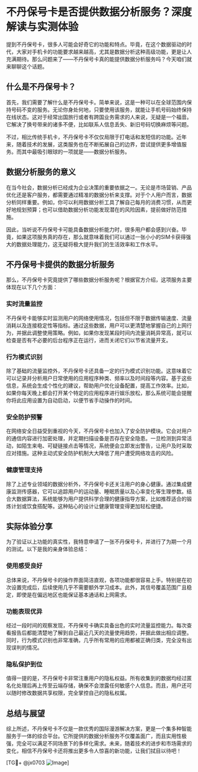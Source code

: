 # 不丹保号卡是否提供数据分析服务？深度解读与实测体验

提到不丹保号卡，很多人可能会好奇它的功能和特点。毕竟，在这个数据驱动的时代，大家对手机卡的功能要求越来越高，尤其是数据分析这种高级功能，更是让人充满期待。那么问题来了——不丹保号卡真的能提供数据分析服务吗？今天咱们就来聊聊这个话题。

## 什么是不丹保号卡？

首先，我们需要了解什么是不丹保号卡。简单来说，这是一种可以在全球范围内保持号码不变的服务。无论你身处何地，只要使用该服务，就能让手机号码始终保持在线状态。这对于经常出国旅行或者有跨国业务需求的人来说，无疑是一个福音。它解决了换号带来的诸多不便，比如联系人信息丢失、新旧号码切换麻烦等问题。

不过，相比传统手机卡，不丹保号卡不仅仅局限于打电话和发短信的功能。近年来，随着技术的发展，这类服务也在不断拓展自己的边界，尝试提供更多增值服务。而其中最吸引眼球的一项就是——数据分析服务。

## 数据分析服务的意义

在当今社会，数据分析已经成为企业决策的重要依据之一。无论是市场营销、产品优化还是客户服务，都需要通过精准的数据分析来支撑。对于个人用户而言，数据分析同样重要。例如，你可以利用数据分析工具了解自己每月的消费习惯，从而更好地规划预算；也可以借助数据分析功能发现潜在的风险因素，提前做好防范措施。

因此，当听说不丹保号卡可能具备数据分析能力时，很多用户都会感到兴奋。毕竟，如果这项服务真的存在，那么就意味着我们可以通过一张小小的SIM卡获得强大的数据处理能力，这无疑将极大提升我们的生活效率和工作水平。

## 不丹保号卡提供的数据分析服务

那么，不丹保号卡究竟提供了哪些数据分析服务呢？根据官方介绍，这项服务主要体现在以下几个方面：

### 实时流量监控

不丹保号卡能够实时监测用户的网络使用情况，包括但不限于数据传输速度、流量消耗以及连接稳定性等指标。通过这些数据，用户可以更清楚地掌握自己的上网行为，并据此调整使用策略。例如，如果你发现某段时间内流量消耗异常高，就可以检查是否有不必要的后台程序正在运行，进而关闭它们以节省流量开支。

### 行为模式识别

除了基础的流量监控外，不丹保号卡还具备一定的行为模式识别功能。这意味着它可以记录并分析用户日常使用的应用程序种类、频率以及时间段等内容。基于这些信息，系统会生成个性化的建议，帮助用户优化设备配置，提高工作效率。比如，如果你每天晚上都会打开某个特定的应用程序进行娱乐放松，那么系统可能会提醒你将此应用设置为自动启动，以便节省手动操作的时间。

### 安全防护预警

在网络安全日益受到重视的今天，不丹保号卡也加入了安全防护模块。它会对用户的通信内容进行加密处理，并定期扫描设备是否存在安全隐患。一旦检测到异常活动，如陌生来电、可疑链接点击等情况，系统便会立即发出警告，让用户及时采取应对措施。这种主动式安全防护机制大大降低了用户遭受网络攻击的风险。

### 健康管理支持

除了上述专业领域的数据分析外，不丹保号卡还关注用户的身心健康。通过集成健康监测传感器，它可以追踪用户的运动量、睡眠质量以及心率变化等生理参数。结合大数据算法，系统能够为用户提供科学合理的健康指导方案，比如推荐适合的锻炼计划或饮食搭配等。这种贴心的设计让健康管理变得更加轻松便捷。

## 实际体验分享

为了验证以上功能的真实性，我特意申请了一张不丹保号卡，并进行了为期一个月的测试。以下是我的亲身体验总结：

### 使用感受良好

总体来说，不丹保号卡的操作界面简洁直观，各项功能都很容易上手。特别是在初次设置完成后，后续使用几乎不需要额外学习成本。此外，其信号覆盖范围广且稳定，即使是在偏远地区也能保证基本通话和上网需求。

### 功能表现优异

经过一段时间的观察发现，不丹保号卡确实具备出色的实时流量监控能力。每次查看报告后都能清楚地了解到自己最近几天的流量使用趋势，并据此做出相应调整。同时，行为模式识别也非常准确，几乎所有常用的应用都被正确归类，完全没有出现误判的情况。

### 隐私保护到位

值得一提的是，不丹保号卡非常注重用户的隐私权益。所有收集到的数据均经过匿名化处理后再上传至云端存储，确保不会泄露任何敏感个人信息。而且，用户还可以随时修改数据共享权限，完全掌控自己的隐私权属。

## 总结与展望

综上所述，不丹保号卡不仅是一款优秀的国际漫游解决方案，更是一个集多种智能服务于一体的综合平台。它所提供的数据分析服务不仅覆盖面广，而且实用性极强，完全可以满足不同场景下的多样化需求。未来，随着技术的进步和市场需求的变化，相信不丹保号卡还将推出更多令人惊喜的新功能，让我们拭目以待吧！

[TG💪+ @jx0703 ![Image](https://github.com/user-attachments/assets/dbca1d08-cadb-493c-b0ec-ad6f7a83f270)]
